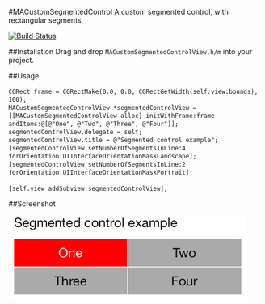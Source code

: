 #MACustomSegmentedControl
A custom segmented control, with rectangular segments.

[![Build Status](https://travis-ci.org/mardelean/MACustomSegmentedControl.svg?branch=master)](https://travis-ci.org/mardelean/MACustomSegmentedControl)

##Installation
Drag and drop ```MACustomSegmentedControlView.h/m``` into your project.

##Usage

``` objc
CGRect frame = CGRectMake(0.0, 0.0, CGRectGetWidth(self.view.bounds), 100);
MACustomSegmentedControlView *segmentedControlView = [[MACustomSegmentedControlView alloc] initWithFrame:frame andItems:@[@"One", @"Two", @"Three", @"Four"]];
segmentedControlView.delegate = self;
segmentedControlView.title = @"Segmented control example";
[segmentedControlView setNumberOfSegmentsInLine:4 forOrientation:UIInterfaceOrientationMaskLandscape];
[segmentedControlView setNumberOfSegmentsInLine:2 forOrientation:UIInterfaceOrientationMaskPortrait];

[self.view addSubview:segmentedControlView];

```

##Screenshot


![Screenshot](https://github.com/MadalinaArdelean/MACustomSegmentedControl/raw/master/screenshot.png)
